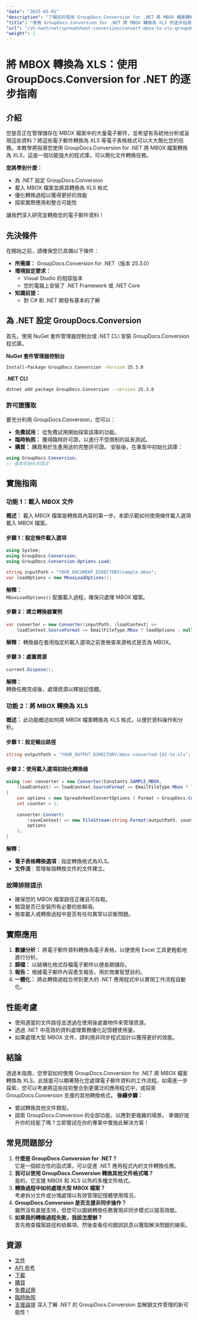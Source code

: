 ```yaml
---
"date": "2025-05-01"
"description": "了解如何使用 GroupDocs.Conversion for .NET 將 MBOX 檔案轉換為 XLS 檔案。遵循這份全面的指南，簡化您的電子郵件資料分析。"
"title": "使用 GroupDocs.Conversion for .NET 將 MBOX 轉換為 XLS 的逐步指南"
"url": "/zh-hant/net/spreadsheet-conversion/convert-mbox-to-xls-groupdocs-conversion-net/"
"weight": 1
---
```


# 將 MBOX 轉換為 XLS：使用 GroupDocs.Conversion for .NET 的逐步指南
## 介紹
您是否正在管理儲存在 MBOX 檔案中的大量電子郵件，並希望有系統地分析或呈現這些資料？將這些電子郵件轉換為 XLS 等電子表格格式可以大大簡化您的任務。本教學將指導您使用 GroupDocs.Conversion for .NET 將 MBOX 檔案轉換為 XLS，這是一個功能強大的程式庫，可以簡化文件轉換任務。

**您將學到什麼：**
- 為 .NET 設定 GroupDocs.Conversion
- 載入 MBOX 檔案並將其轉換為 XLS 格式
- 優化轉換過程以獲得更好的效能
- 探索實際應用和整合可能性

讓我們深入研究並轉換您的電子郵件資料！
## 先決條件
在開始之前，請確保您已具備以下條件：
- **所需庫：** GroupDocs.Conversion for .NET（版本 25.3.0）
- **環境設定要求：**
  - Visual Studio 的相容版本
  - 您的電腦上安裝了 .NET Framework 或 .NET Core
- **知識前提：**
  - 對 C# 和 .NET 開發有基本的了解
## 為 .NET 設定 GroupDocs.Conversion
首先，使用 NuGet 套件管理器控制台或 .NET CLI 安裝 GroupDocs.Conversion 程式庫。

**NuGet 套件管理器控制台**
```bash
Install-Package GroupDocs.Conversion -Version 25.3.0
```
**.NET CLI**
```bash
dotnet add package GroupDocs.Conversion --version 25.3.0
```
### 許可證獲取
要充分利用 GroupDocs.Conversion，您可以：
- **免費試用：** 從免費試用開始探索該庫的功能。
- **臨時執照：** 獲得臨時許可證，以進行不受限制的延長測試。
- **購買：** 購買用於生產用途的完整許可證。
安裝後，在專案中初始化該庫：
```csharp
using GroupDocs.Conversion;
// 基本初始化和設定
```
## 實施指南
### 功能 1：載入 MBOX 文件
**概述：**
載入 MBOX 檔案是轉換其內容的第一步。本節示範如何使用條件載入選項載入 MBOX 檔案。
#### 步驟 1：設定條件載入選項
```csharp
using System;
using GroupDocs.Conversion;
using GroupDocs.Conversion.Options.Load;

string inputPath = "YOUR_DOCUMENT_DIRECTORY/sample.mbox";
var loadOptions = new MboxLoadOptions();
```
**解釋：**  
`MboxLoadOptions()` 配置載入過程，確保只處理 MBOX 檔案。
#### 步驟 2：建立轉換器實例
```csharp
var converter = new Converter(inputPath, (loadContext) => 
    loadContext.SourceFormat == EmailFileType.Mbox ? loadOptions : null);
```
**解釋：**
轉換器在套用指定的載入選項之前會檢查來源格式是否為 MBOX。
#### 步驟 3：處置資源
```csharp
current.Dispose();
```
**解釋：**  
轉換任務完成後，處理資源以釋放記憶體。
### 功能 2：將 MBOX 轉換為 XLS
**概述：**
此功能概述如何將 MBOX 檔案轉換為 XLS 格式，以便於資料操作和分析。
#### 步驟 1：設定輸出路徑
```csharp
string outputPath = "YOUR_OUTPUT_DIRECTORY/mbox-converted-{0}-to.xls";
```
#### 步驟 2：使用載入選項初始化轉換器
```csharp
using (var converter = new Converter(Constants.SAMPLE_MBOX, 
    (loadContext) => loadContext.SourceFormat == EmailFileType.Mbox ? loadOptions : null))
{
    var options = new SpreadsheetConvertOptions { Format = GroupDocs.Conversion.FileTypes.SpreadsheetFileType.Xls };
    int counter = 1;
    
    converter.Convert(
        (saveContext) => new FileStream(string.Format(outputPath, counter++), FileMode.Create),
        options
    );
}
```
**解釋：**  
- **電子表格轉換選項**：指定轉換格式為XLS。
- **文件流**：管理每個轉換文件的文件建立。
### 故障排除提示
- 確保您的 MBOX 檔案路徑正確且可存取。
- 驗證是否已安裝所有必要的依賴項。
- 檢查載入或轉換過程中是否有任何異常以診斷問題。
## 實際應用
1. **數據分析：** 將電子郵件資料轉換為電子表格，以便使用 Excel 工具更輕鬆地進行分析。
2. **歸檔：** 以結構化格式存檔電子郵件以便長期儲存。
3. **報告：** 根據電子郵件內容產生報告，用於商業智慧目的。
4. **一體化：** 將此轉換過程合併到更大的 .NET 應用程式中以實現工作流程自動化。
## 性能考慮
- 使用適當的文件路徑並透過在使用後處置物件來管理資源。
- 透過 .NET 中高效的資料處理實務優化記憶體使用量。
- 如果處理大型 MBOX 文件，請利用非同步程式設計以獲得更好的效能。
## 結論
透過本指南，您學習如何使用 GroupDocs.Conversion for .NET 將 MBOX 檔案轉換為 XLS。此技能可以顯著簡化您處理電子郵件資料的工作流程。如需進一步探索，您可以考慮將這些技術整合到更廣泛的應用程式中，或探索 GroupDocs.Conversion 支援的其他轉換格式。
**後續步驟：**
- 嘗試轉換其他文件類型。
- 探索 GroupDocs.Conversion 的全部功能，以應對更複雜的場景。
準備好提升你的技能了嗎？立即嘗試在你的專案中實施此解決方案！
## 常見問題部分
1. **什麼是 GroupDocs.Conversion for .NET？**  
   它是一個綜合性的函式庫，可以促進 .NET 應用程式內的文件轉換任務。
2. **我可以使用 GroupDocs.Conversion 轉換其他文件格式嗎？**  
   是的，它支援 MBOX 和 XLS 以外的多種文件格式。
3. **轉換過程中如何處理大型 MBOX 檔案？**  
   考慮拆分文件或分塊處理以有效管理記憶體使用情況。
4. **GroupDocs.Conversion 是否支援非同步操作？**  
   雖然沒有直接支持，但您可以圍繞轉換任務實現非同步模式以提高效能。
5. **如果我的轉換過程失敗，我該怎麼辦？**  
   首先檢查檔案路徑和依賴項，然後查看任何錯誤訊息以獲取解決問題的線索。
## 資源
- [文件](https://docs.groupdocs.com/conversion/net/)
- [API 參考](https://reference.groupdocs.com/conversion/net/)
- [下載](https://releases.groupdocs.com/conversion/net/)
- [購買](https://purchase.groupdocs.com/buy)
- [免費試用](https://releases.groupdocs.com/conversion/net/)
- [臨時執照](https://purchase.groupdocs.com/temporary-license/)
- [支援論壇](https://forum.groupdocs.com/c/conversion/10)
深入了解 .NET 的 GroupDocs.Conversion 並解鎖文件管理的新可能性！